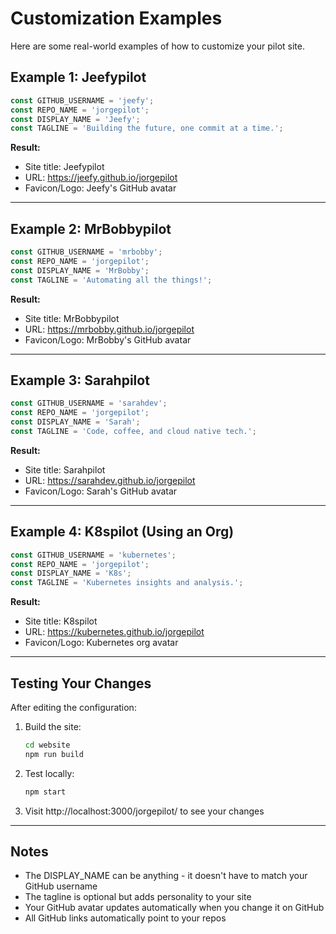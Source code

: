 # Customization Examples

Here are some real-world examples of how to customize your pilot site.

## Example 1: Jeefypilot

```typescript
const GITHUB_USERNAME = 'jeefy';
const REPO_NAME = 'jorgepilot';
const DISPLAY_NAME = 'Jeefy';
const TAGLINE = 'Building the future, one commit at a time.';
```

**Result:**
- Site title: Jeefypilot
- URL: https://jeefy.github.io/jorgepilot
- Favicon/Logo: Jeefy's GitHub avatar

---

## Example 2: MrBobbypilot

```typescript
const GITHUB_USERNAME = 'mrbobby';
const REPO_NAME = 'jorgepilot';
const DISPLAY_NAME = 'MrBobby';
const TAGLINE = 'Automating all the things!';
```

**Result:**
- Site title: MrBobbypilot
- URL: https://mrbobby.github.io/jorgepilot
- Favicon/Logo: MrBobby's GitHub avatar

---

## Example 3: Sarahpilot

```typescript
const GITHUB_USERNAME = 'sarahdev';
const REPO_NAME = 'jorgepilot';
const DISPLAY_NAME = 'Sarah';
const TAGLINE = 'Code, coffee, and cloud native tech.';
```

**Result:**
- Site title: Sarahpilot
- URL: https://sarahdev.github.io/jorgepilot
- Favicon/Logo: Sarah's GitHub avatar

---

## Example 4: K8spilot (Using an Org)

```typescript
const GITHUB_USERNAME = 'kubernetes';
const REPO_NAME = 'jorgepilot';
const DISPLAY_NAME = 'K8s';
const TAGLINE = 'Kubernetes insights and analysis.';
```

**Result:**
- Site title: K8spilot
- URL: https://kubernetes.github.io/jorgepilot
- Favicon/Logo: Kubernetes org avatar

---

## Testing Your Changes

After editing the configuration:

1. Build the site:
   ```bash
   cd website
   npm run build
   ```

2. Test locally:
   ```bash
   npm start
   ```

3. Visit http://localhost:3000/jorgepilot/ to see your changes

---

## Notes

- The DISPLAY_NAME can be anything - it doesn't have to match your GitHub username
- The tagline is optional but adds personality to your site
- Your GitHub avatar updates automatically when you change it on GitHub
- All GitHub links automatically point to your repos
